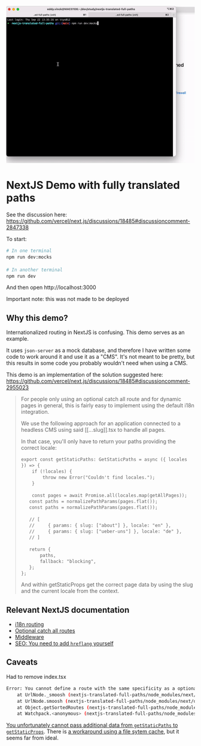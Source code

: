 ![demo gif](./demo.gif)

# NextJS Demo with fully translated paths

See the discussion here: https://github.com/vercel/next.js/discussions/18485#discussioncomment-2847338

To start:

```bash
# In one terminal
npm run dev:mocks

# In another terminal
npm run dev
```

And then open http://localhost:3000

Important note: this was not made to be deployed

## Why this demo?

Internationalized routing in NextJS is confusing. This demo serves as an example.

It uses `json-server` as a mock database, and therefore I have written some code to work around it and use it as a "CMS". It's not meant to be pretty, but this results in some code you probably wouldn't need when using a CMS.

This demo is an implementation of the solution suggested here: https://github.com/vercel/next.js/discussions/18485#discussioncomment-2955023

> For people only using an optional catch all route and for dynamic pages in general, this is fairly easy to implement using the default i18n integration.
>
> We use the following approach for an application connected to a headless CMS using said [[...slug]].tsx to handle all pages.
>
> In that case, you'll only have to return your paths providing the correct locale:
>
> ```
> export const getStaticPaths: GetStaticPaths = async ({ locales }) => {
>     if (!locales) {
>         throw new Error("Couldn't find locales.");
>     }
>
>     const pages = await Promise.all(locales.map(getAllPages));
>    const paths = normalizePathParams(pages.flat());
>    const paths = normalizePathParams(pages.flat());
>
>    // [
>    //     { params: { slug: ["about"] }, locale: "en" },
>    //     { params: { slug: ["ueber-uns"] }, locale: "de" },
>    // ]
>
>    return {
>        paths,
>        fallback: "blocking",
>    };
> };
> ```
>
> And within getStaticProps get the correct page data by using the slug and the current locale from the context.

## Relevant NextJS documentation

- [i18n routing](https://nextjs.org/docs/advanced-features/i18n-routing#getting-started)
- [Optional catch all routes](https://nextjs.org/docs/routing/dynamic-routes#optional-catch-all-routes)
- [Middleware](https://nextjs.org/docs/advanced-features/middleware)
- [SEO: You need to add `hreflang` yourself](https://nextjs.org/docs/advanced-features/i18n-routing#search-engine-optimization)

## Caveats

Had to remove index.tsx

```bash
Error: You cannot define a route with the same specificity as a optional catch-all route ("/" and "/[[...slug]]").
    at UrlNode._smoosh (nextjs-translated-full-paths/node_modules/next/dist/shared/lib/router/utils/sorted-routes.js:36:23)
    at UrlNode.smoosh (nextjs-translated-full-paths/node_modules/next/dist/shared/lib/router/utils/sorted-routes.js:11:21)
    at Object.getSortedRoutes (nextjs-translated-full-paths/node_modules/next/dist/shared/lib/router/utils/sorted-routes.js:161:17)
    at Watchpack.<anonymous> (nextjs-translated-full-paths/node_modules/next/dist/server/dev/next-dev-server.js:422:55)
```

[You unfortunately cannot pass additional data from `getStaticPaths` to `getStaticProps`](https://github.com/vercel/next.js/discussions/11272). There is [a workaround using a file sytem cache](https://github.com/vercel/next.js/discussions/11272#discussioncomment-2257876), but it seems far from ideal.
